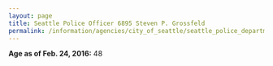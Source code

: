 ```yaml
---
layout: page
title: Seattle Police Officer 6895 Steven P. Grossfeld
permalink: /information/agencies/city_of_seattle/seattle_police_department/copbook/6895/
---
```


**Age as of Feb. 24, 2016:** 48
